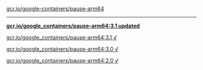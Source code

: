 [gcr.io/google-containers/pause-arm64](https://hub.docker.com/r/anjia0532/pause-arm64/tags/) 

----
**[gcr.io/google_containers/pause-arm64:3.1 updated](https://hub.docker.com/r/anjia0532/pause-arm64/tags/)**

[gcr.io/google_containers/pause-arm64:3.1 √](https://hub.docker.com/r/anjia0532/pause-arm64/tags/)

[gcr.io/google_containers/pause-arm64:3.0 √](https://hub.docker.com/r/anjia0532/pause-arm64/tags/)

[gcr.io/google_containers/pause-arm64:2.0 √](https://hub.docker.com/r/anjia0532/pause-arm64/tags/)

